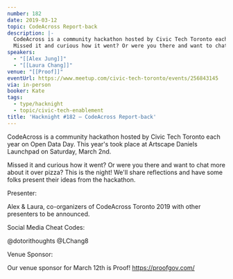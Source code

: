 ```yaml
---
number: 182
date: 2019-03-12
topic: CodeAcross Report-back
description: |-
  CodeAcross is a community hackathon hosted by Civic Tech Toronto each year on Open Data Day. This year's took place at Artscape Daniels Launchpad on Saturday, March 2nd.
  Missed it and curious how it went? Or were you there and want to chat more about it over pizza? This is the night! We'll share reflections and have some folks present their ideas from the hackathon.
speakers:
  - "[[Alex Jung]]"
  - "[[Laura Chang]]"
venue: "[[Proof]]"
eventUrl: https://www.meetup.com/civic-tech-toronto/events/256843145
via: in-person
booker: Kate
tags:
  - type/hacknight
  - topic/civic-tech-enablement
title: 'Hacknight #182 – CodeAcross Report-back'
---
```


CodeAcross is a community hackathon hosted by Civic Tech Toronto each year on Open Data Day. This year's took place at Artscape Daniels Launchpad on Saturday, March 2nd.

Missed it and curious how it went? Or were you there and want to chat more about it over pizza? This is the night! We'll share reflections and have some folks present their ideas from the hackathon.

Presenter:

Alex & Laura, co-organizers of CodeAcross Toronto 2019 with other presenters to be announced.

Social Media Cheat Codes:

@dotorithoughts @LChang8 


Venue Sponsor:

Our venue sponsor for March 12th is Proof! https://proofgov.com/